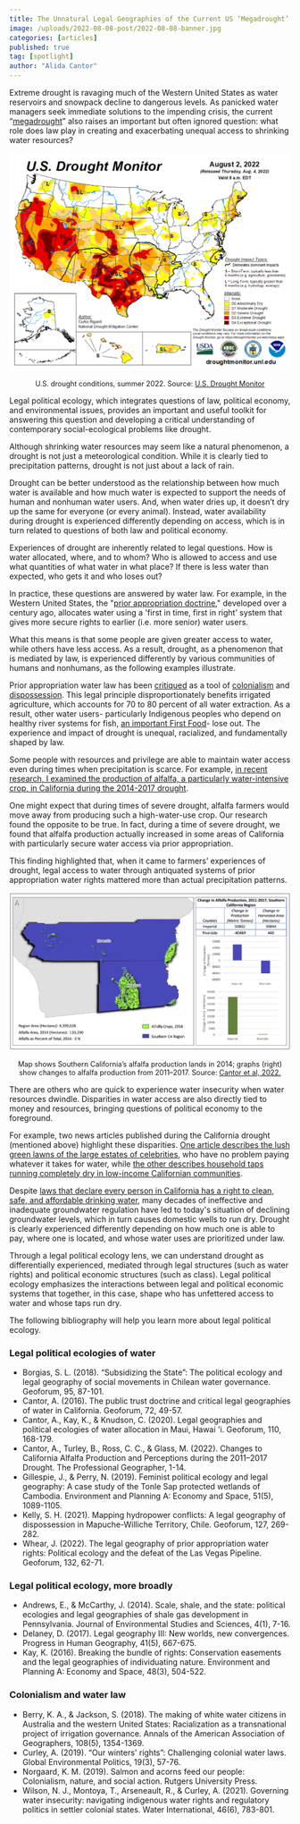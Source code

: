 ```yaml
---
title: The Unnatural Legal Geographies of the Current US ‘Megadrought’
image: /uploads/2022-08-08-post/2022-08-08-banner.jpg
categories: [articles]
published: true
tag: [spotlight]
author: "Alida Cantor"
---
```


Extreme drought is ravaging much of the Western United States as water reservoirs and snowpack decline to dangerous levels. As panicked water managers seek immediate solutions to the impending crisis, the current &#8220;[megadrought](https://www.scientificamerican.com/article/ongoing-megadrought-puts-the-west-in-uncharted-waters/)&#8221; also raises an important but often ignored question: what role does law play in creating and exacerbating unequal access to shrinking water resources?

<p align="center">
  <img src="/uploads/2022-08-08-post/2022-08-08-figure1.png">
</p>

<p style="font-size:90%; text-align:center;">U.S. drought conditions, summer 2022. Source: <a href="https://droughtmonitor.unl.edu/CurrentMap.aspx">U.S. Drought Monitor</a></p>

Legal political ecology, which integrates questions of law, political economy, and environmental issues, provides an important and useful toolkit for answering this question and developing a critical understanding of contemporary social-ecological problems like drought.

Although shrinking water resources may seem like a natural phenomenon, a drought is not just a meteorological condition. While it is clearly tied to precipitation patterns, drought is not just about a lack of rain.

Drought can be better understood as the relationship between how much water is available and how much water is expected to support the needs of human and nonhuman water users. And, when water dries up, it doesn&#8217;t dry up the same for everyone (or every animal). Instead, water availability during drought is experienced differently depending on access, which is in turn related to questions of both law and political economy.

Experiences of drought are inherently related to legal questions. How is water allocated, where, and to whom? Who is allowed to access and use what quantities of what water in what place? If there is less water than expected, who gets it and who loses out?

In practice, these questions are answered by water law. For example, in the Western United States, the "[prior appropriation doctrine](https://extension.unr.edu/publication.aspx?PubID=3750)," developed over a century ago, allocates water using a 'first in time, first in right&#8217; system that gives more secure rights to earlier (i.e. more senior) water users.

What this means is that some people are given greater access to water, while others have less access. As a result, drought, as a phenomenon that is mediated by law, is experienced differently by various communities of humans and nonhumans, as the following examples illustrate.

Prior appropriation water law has been [critiqued](https://direct.mit.edu/glep/article/19/3/57/14963/Our-Winters-Rights-Challenging-Colonial-Water-Laws) as a tool of [colonialism](https://www.tandfonline.com/doi/full/10.1080/02508060.2021.1928972) and [dispossession](https://www.tandfonline.com/doi/abs/10.1080/24694452.2017.1420463). This legal principle disproportionately benefits irrigated agriculture, which accounts for 70 to 80 percent of all water extraction. As a result, other water users- particularly Indigenous peoples who depend on healthy river systems for fish, [an important First Food](https://www.rutgersuniversitypress.org/salmon-and-acorns-feed-our-people/9780813584195)- lose out. The experience and impact of drought is unequal, racialized, and fundamentally shaped by law.

Some people with resources and privilege are able to maintain water access even during times when precipitation is scarce. For example, [in recent research, I examined the production of alfalfa, a particularly water-intensive crop, in California during the 2014-2017 drought](https://www.tandfonline.com/doi/full/10.1080/00330124.2022.2075409).

One might expect that during times of severe drought, alfalfa farmers would move away from producing such a high-water-use crop. Our research found the opposite to be true. In fact, during a time of severe drought, we found that alfalfa production actually increased in some areas of California with particularly secure water access via prior appropriation.

This finding highlighted that, when it came to farmers&#8217; experiences of drought, legal access to water through antiquated systems of prior appropriation water rights mattered more than actual precipitation patterns.

<p align="center">
  <img src="/uploads/2022-08-08-post/2022-08-08-figure2.png">
</p>

<p style="font-size:90%; text-align:center;">Map shows Southern California&#8217;s alfalfa production lands in 2014; graphs (right) show changes to alfalfa production from 2011–2017. Source: <a href="https://www.tandfonline.com/doi/full/10.1080/00330124.2022.2075409">Cantor et al, 2022.</a></p>

There are others who are quick to experience water insecurity when water resources dwindle. Disparities in water access are also directly tied to money and resources, bringing questions of political economy to the foreground.

For example, two news articles published during the California drought (mentioned above) highlight these disparities. [One article describes the lush green lawns of the large estates of celebrities](https://www.politico.com/magazine/story/2014/08/california-drought-lifestyles-of-the-rich-and-parched-110305/), who have no problem paying whatever it takes for water, while [the other describes household taps running completely dry in low-income Californian communities](https://www.motherjones.com/environment/2015/09/drought-no-running-water-east-porterville/).

Despite [laws that declare every person in California has a right to clean, safe, and affordable drinking water](https://oehha.ca.gov/water/report/human-right-water-california), many decades of ineffective and inadequate groundwater regulation have led to today&#39;s situation of declining groundwater levels, which in turn causes domestic wells to run dry. Drought is clearly experienced differently depending on how much one is able to pay, where one is located, and whose water uses are prioritized under law.

Through a legal political ecology lens, we can understand drought as differentially experienced, mediated through legal structures (such as water rights) and political economic structures (such as class). Legal political ecology emphasizes the interactions between legal and political economic systems that together, in this case, shape who has unfettered access to water and whose taps run dry.

The following bibliography will help you learn more about legal political ecology.

### Legal political ecologies of water

- Borgias, S. L. (2018). &#8220;Subsidizing the State&#8221;: The political ecology and legal geography of social movements in Chilean water governance. Geoforum, 95, 87-101.
- Cantor, A. (2016). The public trust doctrine and critical legal geographies of water in California. Geoforum, 72, 49-57.
- Cantor, A., Kay, K., &amp; Knudson, C. (2020). Legal geographies and political ecologies of water allocation in Maui, Hawai &#39;i. Geoforum, 110, 168-179.
- Cantor, A., Turley, B., Ross, C. C., &amp; Glass, M. (2022). Changes to California Alfalfa Production and Perceptions during the 2011–2017 Drought. The Professional Geographer, 1-14.
- Gillespie, J., &amp; Perry, N. (2019). Feminist political ecology and legal geography: A case study of the Tonle Sap protected wetlands of Cambodia. Environment and Planning A: Economy and Space, 51(5), 1089-1105.
- Kelly, S. H. (2021). Mapping hydropower conflicts: A legal geography of dispossession in Mapuche-Williche Territory, Chile. Geoforum, 127, 269-282.
- Whear, J. (2022). The legal geography of prior appropriation water rights: Political ecology and the defeat of the Las Vegas Pipeline. Geoforum, 132, 62-71.

### Legal political ecology, more broadly

- Andrews, E., &amp; McCarthy, J. (2014). Scale, shale, and the state: political ecologies and legal geographies of shale gas development in Pennsylvania. Journal of Environmental Studies and Sciences, 4(1), 7-16.
- Delaney, D. (2017). Legal geography III: New worlds, new convergences. Progress in Human Geography, 41(5), 667-675.
- Kay, K. (2016). Breaking the bundle of rights: Conservation easements and the legal geographies of individuating nature. Environment and Planning A: Economy and Space, 48(3), 504-522.

### Colonialism and water law

- Berry, K. A., &amp; Jackson, S. (2018). The making of white water citizens in Australia and the western United States: Racialization as a transnational project of irrigation governance. Annals of the American Association of Geographers, 108(5), 1354-1369.
- Curley, A. (2019). &#8220;Our winters&#39; rights&#8221;: Challenging colonial water laws. Global Environmental Politics, 19(3), 57-76.
- Norgaard, K. M. (2019). Salmon and acorns feed our people: Colonialism, nature, and social action. Rutgers University Press.
- Wilson, N. J., Montoya, T., Arseneault, R., &amp; Curley, A. (2021). Governing water insecurity: navigating indigenous water rights and regulatory politics in settler colonial states. Water International, 46(6), 783-801.
